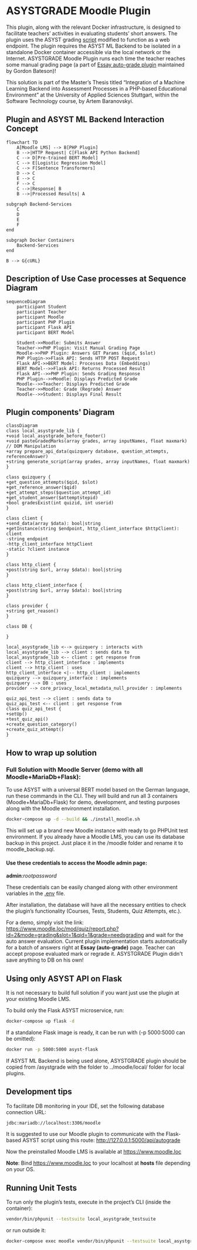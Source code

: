 # ASYSTGRADE Moodle Plugin

This plugin, along with the relevant Docker infrastructure, is designed to facilitate teachers’ activities in evaluating students’ short answers. 
The plugin uses the ASYST grading [script](https://transfer.hft-stuttgart.de/gitlab/ulrike.pado/ASYST) modified to function as a web endpoint.
The plugin requires the ASYST ML Backend to be isolated in a standalone Docker container accessible via the local network or the Internet.
ASYSTGRADE Moodle Plugin runs each time the teacher reaches some manual grading page (a part of [Essay auto-grade plugin](https://moodle.org/plugins/qtype_essayautograde) maintained by Gordon Bateson)!

This solution is part of the Master’s Thesis titled “Integration of a Machine Learning Backend into Assessment Processes in a PHP-based Educational Environment” at the University of Applied Sciences Stuttgart, within the Software Technology course, by Artem Baranovskyi.

## Plugin and ASYST ML Backend Interaction Concept
```mermaid
flowchart TD
    A[Moodle LMS] --> B[PHP Plugin]
    B -->|HTTP Request| C[Flask API Python Backend]
    C --> D[Pre-trained BERT Model]
    C --> E[Logistic Regression Model]
    C --> F[Sentence Transformers]
    D --> C
    E --> C
    F --> C
    C -->|Response| B
    B -->|Processed Results| A

subgraph Backend-Services
    C
    D
    E
    F
end

subgraph Docker Containers
    Backend-Services
end

B --> G{cURL}
```

## Description of Use Case processes at Sequence Diagram
```mermaid
sequenceDiagram
    participant Student
    participant Teacher
    participant Moodle
    participant PHP Plugin
    participant Flask API
    participant BERT Model

    Student->>Moodle: Submits Answer
    Teacher->>PHP Plugin: Visit Manual Grading Page
    Moodle->>PHP Plugin: Answers GET Params ($qid, $slot)
    PHP Plugin->>Flask API: Sends HTTP POST Request
    Flask API->>BERT Model: Processes Data (Embeddings)
    BERT Model-->>Flask API: Returns Processed Result
    Flask API-->>PHP Plugin: Sends Grading Response
    PHP Plugin-->>Moodle: Displays Predicted Grade
    Moodle-->>Teacher: Displays Predicted Grade
    Teacher->>Moodle: Grade (Regrade) Answer
    Moodle-->>Student: Displays Final Result
```

## Plugin components' Diagram
```mermaid
classDiagram
class local_asystgrade_lib {
+void local_asystgrade_before_footer()
+void pasteGradedMarks(array grades, array inputNames, float maxmark) // DOM Manipulation
+array prepare_api_data(quizquery database, question_attempts, referenceAnswer)
+string generate_script(array grades, array inputNames, float maxmark)
}

class quizquery {
+get_question_attempts($qid, $slot)
+get_reference_answer($qid)
+get_attempt_steps($question_attempt_id)
+get_student_answer($attemptstepid)
+bool gradesExist(int quizid, int userid)
}

class client {
+send_data(array $data): bool|string
+getInstance(string $endpoint, http_client_interface $httpClient): client
-string endpoint
-http_client_interface httpClient
-static ?client instance
}

class http_client {
+post(string $url, array $data): bool|string
}

class http_client_interface {
+post(string $url, array $data): bool|string
}

class provider {
+string get_reason()
}

class DB {
    
}

local_asystgrade_lib <--> quizquery : interacts with
local_asystgrade_lib --> client : sends data to
local_asystgrade_lib <-- client : get response from
client --> http_client_interface : implements
client --> http_client : uses
http_client_interface <|-- http_client : implements
quizquery --> quizquery_interface : implements
quizquery --> DB : uses
provider --> core_privacy_local_metadata_null_provider : implements

quiz_api_test --> client : sends data to
quiz_api_test <-- client : get response from
class quiz_api_test {
+setUp()
+test_quiz_api()
+create_question_category()
+create_quiz_attempt()
}
```

## How to wrap up solution
###  Full Solution with Moodle Server (demo with all Moodle+MariaDb+Flask):
To use ASYST with a universal BERT model based on the German language, run these commands in the CLI. 
They will build and run all 3 containers (Moodle+MariaDb+Flask) for demo, development, and testing purposes along with the Moodle environment installation.

~~~bash
docker-compose up -d --build && ./install_moodle.sh
~~~

This will set up a brand new Moodle instance with ready to go PHPUnit test environment.
If you already have a Moodle LMS, you can use its database backup in this project. 
Just place it in the /moodle folder and rename it to moodle_backup.sql.

#### Use these credentials to access the Moodle admin page:

**admin**:*rootpassword*

These credentials can be easily changed along with other environment variables in the [.env](https://github.com/ArtemBaranovsky/moodle-asyst-sync/blob/master/.env) file.

After installation, the database will have all the necessary entities to check the plugin’s functionality (Courses, Tests, Students, Quiz Attempts, etc.).

For a demo, simply visit the link: https://www.moodle.loc/mod/quiz/report.php?id=2&mode=grading&slot=1&qid=1&grade=needsgrading and wait for the auto answer evaluation.
Current plugin implementation starts automatically for a batch of answers right at **Essay (auto-grade)**  page.
Teacher can accept propose evaluated mark or regrade it.
ASYSTGRADE Plugin didn't save anything to DB on his own! 

## Using only ASYST API on Flask
It is not necessary to build full solution if you want just use the plugin at your existing Moodle LMS. 

To build only the Flask ASYST microservice, run:

~~~bash
docker-compose up flask -d
~~~

If a standalone Flask image is ready, it can be run with (-p 5000:5000 can be omitted):

~~~bash
docker run -p 5000:5000 asyst-flask
~~~

If ASYST ML Backend is being used alone, ASYSTGRADE plugin should be copied from /asystgrade with the folder to ../moodle/local/ folder for local plugins. 

## Development tips
To facilitate DB monitoring in your IDE, set the following database connection URL:

~~~bash
jdbc:mariadb://localhost:3306/moodle
~~~

It is suggested to use our Moodle plugin to communicate with the Flask-based ASYST script using this route: http://127.0.0.1:5000/api/autograde

Now the preinstalled Moodle LMS is available at https://www.moodle.loc

**Note**: Bind https://www.moodle.loc to your localhost at **hosts** file depending on your OS.

## Running Unit Tests
To run only the plugin’s tests, execute in the project’s CLI (inside the container):
~~~bash
vendor/bin/phpunit --testsuite local_asystgrade_testsuite
~~~
or run outside it:
~~~bash
docker-compose exec moodle vendor/bin/phpunit --testsuite local_asystgrade_testsuite
~~~
